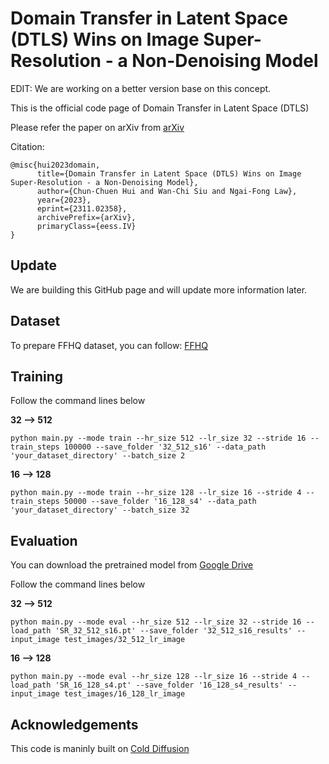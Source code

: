 # Domain Transfer in Latent Space (DTLS) Wins on Image Super-Resolution - a Non-Denoising Model
EDIT: We are working on a better version base on this concept.

This is the official code page of Domain Transfer in Latent Space (DTLS) 

Please refer the paper on arXiv from [arXiv](https://arxiv.org/abs/2311.02358)

Citation:
```
@misc{hui2023domain,
      title={Domain Transfer in Latent Space (DTLS) Wins on Image Super-Resolution - a Non-Denoising Model}, 
      author={Chun-Chuen Hui and Wan-Chi Siu and Ngai-Fong Law},
      year={2023},
      eprint={2311.02358},
      archivePrefix={arXiv},
      primaryClass={eess.IV}
}
```

## Update 
We are building this GitHub page and will update more information later.

## Dataset
To prepare FFHQ dataset, you can follow: [FFHQ](https://github.com/NVlabs/ffhq-dataset)

## Training
Follow the command lines below

**32 --> 512**
```
python main.py --mode train --hr_size 512 --lr_size 32 --stride 16 --train_steps 100000 --save_folder '32_512_s16' --data_path 'your_dataset_directory' --batch_size 2
```

**16 --> 128**
```
python main.py --mode train --hr_size 128 --lr_size 16 --stride 4 --train_steps 50000 --save_folder '16_128_s4' --data_path 'your_dataset_directory' --batch_size 32
```

## Evaluation
You can download the pretrained model from [Google Drive](https://drive.google.com/drive/folders/1HKpawhbLtdTQzBAvD380rjKRwUCqIlDP?usp=sharing)

Follow the command lines below

**32 --> 512**
```
python main.py --mode eval --hr_size 512 --lr_size 32 --stride 16 --load_path 'SR_32_512_s16.pt' --save_folder '32_512_s16_results' --input_image test_images/32_512_lr_image
```
**16 --> 128**
```
python main.py --mode eval --hr_size 128 --lr_size 16 --stride 4 --load_path 'SR_16_128_s4.pt' --save_folder '16_128_s4_results' --input_image test_images/16_128_lr_image
```

## Acknowledgements
This code is maninly built on [Cold Diffusion](https://github.com/arpitbansal297/Cold-Diffusion-Models)
